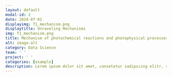 ```yaml
---
layout: default
modal-id: 2
date: 2020-07-01
displayimg: T1_mechanism.png
displaytitle: Unraveling Mechanisms
img: T1_mechanism.png
title: Mechanism of photochemical reactions and photophysical processes
alt: image-alt
category: Data Science
team: ' '
project: ' '
categories: [example]
description: Lorem ipsum dolor sit amet, consetetur sadipscing elitr, sed diam nonumy eirmod tempor invidunt ut labore et dolore magna aliquyam erat, sed diam voluptua. At vero eos et accusam et justo duo dolores et ea rebum. Stet clita kasd gubergren, no sea takimata sanctus est Lorem ipsum dolor sit amet. Lorem ipsum dolor sit amet, consetetur sadipscing elitr, sed diam nonumy eirmod tempor invidunt ut labore et dolore magna aliquyam erat, sed diam voluptua. At vero eos et accusam et justo duo dolores et ea rebum. Stet clita kasd gubergren, no sea takimata sanctus est Lorem ipsum dolor sit amet.
---
```

